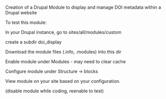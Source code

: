 Creation of a Drupal Module to display and manage DOI metadata within a Drupal website

To test this module:

In your Drupal instance, go to sites/all/modules/custom

create a subdir doi_display

Download the module files (.info, .modules) into this dir

Enable module under Modules - may need to clear cache

Configure module under Structure -> blocks

View module on your site based on your configuration.

(disable module while coding, reenable to test)
